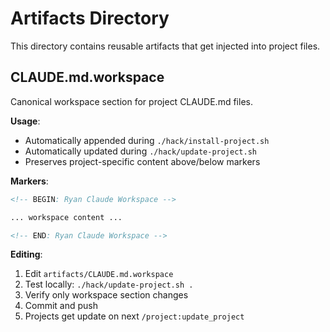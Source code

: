 # Artifacts Directory

This directory contains reusable artifacts that get injected into project files.

## CLAUDE.md.workspace

Canonical workspace section for project CLAUDE.md files.

**Usage**:

- Automatically appended during `./hack/install-project.sh`
- Automatically updated during `./hack/update-project.sh`
- Preserves project-specific content above/below markers

**Markers**:

```markdown
<!-- BEGIN: Ryan Claude Workspace -->

... workspace content ...

<!-- END: Ryan Claude Workspace -->
```

**Editing**:

1. Edit `artifacts/CLAUDE.md.workspace`
2. Test locally: `./hack/update-project.sh .`
3. Verify only workspace section changes
4. Commit and push
5. Projects get update on next `/project:update_project`
